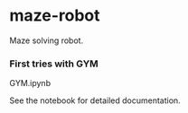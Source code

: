 # maze-robot
Maze solving robot.

### First tries with GYM
GYM.ipynb

See the notebook for detailed documentation.
